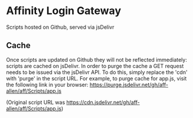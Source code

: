 # Affinity Login Gateway

Scripts hosted on Github, served via jsDelivr 

## Cache
Once scripts are updated on Github they will not be reflected immediately: scripts are cached on jsDelivr. 
In order to purge the cache a GET request needs to be issued via the jsDelivr API. 
To do this, simply replace the 'cdn' with 'purge' in the script URL. For example, to purge cache for app.js, visit the following link in your browser:
https://purge.jsdelivr.net/gh/aff-allen/aff/Scripts/app.js

(Original script URL was https://cdn.jsdelivr.net/gh/aff-allen/aff/Scripts/app.js)
